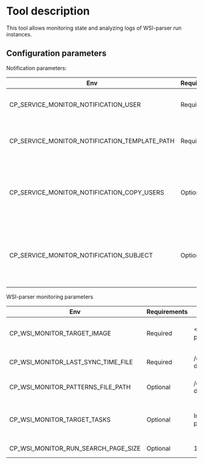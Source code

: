 # Tool description
This tool allows monitoring state and analyzing logs of WSI-parser run instances.

## Configuration parameters

Notification parameters:

| Env | Requirements | Example value | Description |
| --- | --- | --- | --- |
| CP_SERVICE_MONITOR_NOTIFICATION_USER          | Required | USER1                            | The user who will receive notifications |
| CP_SERVICE_MONITOR_NOTIFICATION_TEMPLATE_PATH | Required | /cloud-data/config/template.html | Path to the file with the default notification template |
| CP_SERVICE_MONITOR_NOTIFICATION_COPY_USERS    | Optional | USER2,USER3                      | Comma-separated list of users who will be added as a CC in the notification email |
| CP_SERVICE_MONITOR_NOTIFICATION_SUBJECT       | Optional | DTS statuses were changed        | Subject of the message. If not specified, the default value will be used |

WSI-parser monitoring parameters

| Env | Requirements | Example value | Description |
| --- | --- | --- | --- |
| CP_WSI_MONITOR_TARGET_IMAGE         | Required | <CP_deployment_URL>/library/wsi-parser:latest<br> | WSI-parser image pattern, that will be used to determine target runs for analysis<br>_Wildcard could be used to match all the versions: ..library/wsi-parser:\*_ |
| CP_WSI_MONITOR_LAST_SYNC_TIME_FILE  | Required | /cloud-data/storage/wsi_monitor_last_sync         | Path to a file, that contains timestamp of the last synchronization, while searching for matching WSI runs |
| CP_WSI_MONITOR_PATTERNS_FILE_PATH   | Optional | /cloud-data/storage/log_search_patterns.txt       | Path to a file, that contains search regexes (each regex should be placed on the new line) |
| CP_WSI_MONITOR_TARGET_TASKS         | Optional | InputData,WSI processing,OutputData               | Comma-separated list of run's task names, that are going to be analyzed against patterns, specified in __CP_WSI_MONITOR_PATTERNS_FILE_PATH__ <br>*__WSI processing__* by default |
| CP_WSI_MONITOR_RUN_SEARCH_PAGE_SIZE | Optional | 100 (any integer number)                          | Define paging configuration while searching for matching WSI runs  |

